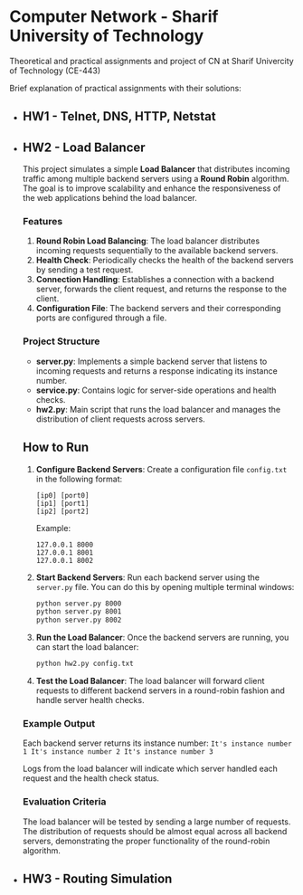 # Computer Network - Sharif University of Technology 
Theoretical and practical assignments and project of CN at Sharif Univercity of Technology (CE-443)<br _>

Brief explanation of practical assignments with their solutions:

* ## HW1 - Telnet, DNS, HTTP, Netstat

* ## HW2 - Load Balancer

    This project simulates a simple **Load Balancer** that distributes incoming traffic among multiple backend servers using a **Round Robin** algorithm. The goal is to improve scalability and enhance the responsiveness of the web applications behind the load balancer.

    ### Features
    1. **Round Robin Load Balancing**: The load balancer distributes incoming requests sequentially to the available backend servers.
    2. **Health Check**: Periodically checks the health of the backend servers by sending a test request.
    3. **Connection Handling**: Establishes a connection with a backend server, forwards the client request, and returns the response to the client.
    4. **Configuration File**: The backend servers and their corresponding ports are configured through a file.

    ### Project Structure

    - **server.py**: Implements a simple backend server that listens to incoming requests and returns a response indicating its instance number.
    - **service.py**: Contains logic for server-side operations and health checks.
    - **hw2.py**: Main script that runs the load balancer and manages the distribution of client requests across servers.

    ## How to Run

    1. **Configure Backend Servers**: Create a configuration file `config.txt` in the following format:
        ```
        [ip0] [port0]
        [ip1] [port1]
        [ip2] [port2]
        ```
        Example:
        ```
        127.0.0.1 8000
        127.0.0.1 8001
        127.0.0.1 8002
        ```

    2. **Start Backend Servers**: Run each backend server using the `server.py` file. You can do this by opening multiple terminal windows:
        ```bash
        python server.py 8000
        python server.py 8001
        python server.py 8002
        ```

    3. **Run the Load Balancer**: Once the backend servers are running, you can start the load balancer:
        ```bash
        python hw2.py config.txt
        ```

    4. **Test the Load Balancer**: The load balancer will forward client requests to different backend servers in a round-robin fashion and handle server health checks.

    ### Example Output

    Each backend server returns its instance number:
        ```
        It's instance number 1
        It's instance number 2
        It's instance number 3
        ```

    Logs from the load balancer will indicate which server handled each request and the health check status.

    ### Evaluation Criteria

    The load balancer will be tested by sending a large number of requests. The distribution of requests should be almost equal across all backend servers, demonstrating the proper functionality of the round-robin algorithm.

* ## HW3 - Routing Simulation
